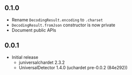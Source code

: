 ## 0.1.0

* Rename `DecodingResult.encoding` to `.charset`
* `DecodingResult.fromJson` constructor is now private
* Document public APIs

## 0.0.1

* Initial release
  * juniversalchardet 2.3.2
  * UniversalDetector 1.4.0 (uchardet pre-0.0.2 (84e292))

